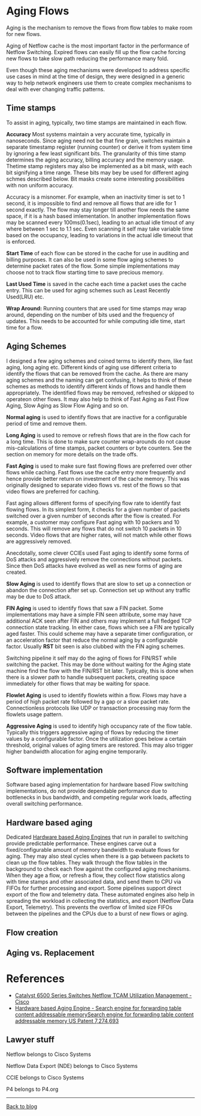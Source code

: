 # Aging Flows
Aging is the mechanism to remove the flows from flow tables to make room for new flows. 

Aging of Netflow cache is the most important factor in the performance of Netflow Switching. 
Expired flows can easily fill up the flow cache forcing new flows to take slow path reducing the performance many fold. 

Even though these aging mechanisms were developed to address specific use cases in mind at the time of design, 
they were designed in a generic way to help network engineers use them to create complex mechanisms to deal with ever changing traffic patterns.

## Time stamps 
To assist in aging, typically, two time stamps are maintained in each flow.

__Accuracy__ Most systems maintain a very accurate time, typically in nanoseconds. 
Since aging need not be that fine grain, 
switches maintain a separate timestamp register (running counter) or derive it from system time by ignoring a few least significant bits.
The granularity of this time stamp determines the aging accuracy, billing accuracy and the memory usage. Thetime stamp registers may also be 
implemented as a bit mask, with each bit signifying a time range. These bits may bey be used for different aging schmes described below. 
Bit masks create some interesting possibilities with non uniform accuracy.

Accuracy is a misnomer. For example, when an inactivity timer is set to 1 second, it is impossible to find and remove all flows that are 
idle for 1 second exactly. The flow may stay longer till another flow needs the same space, if it is a hash based imlementation. 
In another implementation flows may be scanned every 100ms(0.1sec), leading to an actual idle timout of any where between 1 sec to 1.1 sec. Even scanning it self may take variable time based on the occupancy, leading to variations in the actual idle timeout that is enforced.

__Start Time__ of each flow can be stored in the cache for use in auditing and billing purposes. 
It can also be used in some flow aging schemes to determine packet rates of the flow. 
Some simple implementations may choose not to track flow starting time to save precious memory. 

__Last Used Time__ is saved in the cache each time a packet uses the cache entry. 
This can be used for aging schemes such as Least Recently Used(LRU) etc.

__Wrap Around:__ Running counters that are used for time stamps may wrap around, 
depending on the number of bits used and the frequency of updates. 
This needs to be accounted for while computing idle time, start time for a flow.

## Aging Schemes
I designed a few aging schemes and coined terms to identify them, like fast aging, long aging etc. 
Different kinds of aging use different criteria to identify the flows that can be removed from the cache.
As there are many aging schemes and the naming can get confusing, 
it helps to think of these schemes as methods to identify different kinds of flows and handle them appropriately. 
The identified flows may be removed, refreshed or skipped to operateon other flows.
It may also help to think of Fast Aging as Fast Flow Aging, Slow Aging as Slow Flow Aging and so on.

__Normal aging__ is used to identify flows that are inactive for a configurable period of time and remove them. 

__Long Aging__ is used to remove or refresh flows that are in the flow cach for a long time. 
This is done to make sure counter wrap-arounds do not cause mis-calculations of time stamps, packet counters or byte counters. 
See the section on memory for more details on the trade offs.

__Fast Aging__ is used to make sure fast flowing flows are preferred over other flows while caching. 
Fast flows use the cache entry more frequently and hence provide better return on investment of the cache memory. 
This was originally designed to separate video flows vs. rest of the flows so that video flows are preferred for caching. 

Fast aging allows different forms of specifying flow rate to identify fast flowing flows. In its simplest form, 
it checks for a given number of packets switched over a given number of seconds after the flow is created. 
For example, a customer may configure Fast aging with 10 packers and 10 seconds. This will remove any flows that do not switch 10 packets in 10 seconds. 
Video flows that are higher rates, will not match while other flows are aggressively removed. 

Anecdotally, some clever CCIEs used Fast aging to identify some forms of DoS attacks and aggressively remove the connections without packets. 
Since then DoS attacks have evolved as well as new forms of aging are created.

__Slow Aging__ is used to identify flows that are slow to set up a connection or abandon the connection after set up. 
Connection set up without any traffic may be due to DoS attack.

__FIN Aging__ is used to identify flows that saw a FIN packet. Some implementations may have a simple FIN seen attribute, some may have additional ACK seen after FIN  and others may implement a full fledged TCP connection state tracking. In either case, flows which see a FIN are typically aged faster. This could scheme may have a separate timer configuration, or an acceleration factor that reduce the normal aging by a configurable factor. Usually __RST__ bit seen is also clubbed with the FIN aging schemes.

Switching pipeline it self may do the aging of flows for FIN/RST while switching the packet. This may be done without waiting for the Aging state machine find the flow with the FIN/RST bit later. Typically, this is done when there is a slower path to handle subsequent packets, creating space immediately for other flows that may be waiting for space.

__Flowlet Aging__ is used to identify flowlets within a flow. Flows may have a period of high packet rate followed by a gap or a slow packet rate. Connectionless protocols like UDP or transaction processing may form the flowlets usage pattern.

__Aggressive Aging__ is used to identify high occupancy rate of the flow table. Typically this triggers aggressive aging of flows by reducing the timer values by a configurable factor. Once the utilization goes below a certain threshold, original values of aging timers are restored. This may also trigger higher bandwidth allocation for aging engine temporarily.

## Software implementation
Software based aging implementation for hardware based Flow switching implementations, do not provide dependable performance due to bottlenecks in bus bandwidth, and competing regular work loads, affecting overall switching performance. 

## Hardware based aging
Dedicated [Hardware based Aging Engines](https://patents.google.com/patent/US7274693B1) that run in parallel to 
switching provide predictable performance. These engines carve out a fixed/configurable amount of memory bandwidth to evaluate flows for aging. 
They may also steal cycles when there is a gap between packets to clean up the flow tables. They walk through the flow tables in the background to check each flow against the configured aging mechanisms. When they age a flow, or refresh a flow, they collect flow statistics along with time stamps and other associated data, 
and send them to CPU via FIFOs for further processing and export. Some pipelines support direct export of the flow and telemetry data. These automated engines 
also help in spreading the workload in collecting the statistics, and export (Netflow Data Export, Telemetry). This prevents the overflow of limited size 
FIFOs between the pipelines and the CPUs due to a burst of new flows or aging.

## Flow creation

## Aging vs. Replacement

# References
- [Catalyst 6500 Series Switches Netflow TCAM Utilization Management - Cisco ](https://www.cisco.com/c/en/us/support/docs/switches/catalyst-6500-series-switches/116434-problemsolution-product-00.html)
- [Hardware based Aging Engine - Search engine for forwarding table content addressable memorySearch engine for forwarding table content addressable memory
US Patent 7,274,693](https://patents.google.com/patent/US7274693B1)

## Lawyer stuff
Netflow belongs to Cisco Systems

Netflow Data Export (NDE) belongs to Cisco Systems

CCIE belongs to Cisco Systems

P4 belongs to P4.org

---
[Back to blog](https://github.com/VenkatPullela/blogs/tree/main/all-about-flows)

